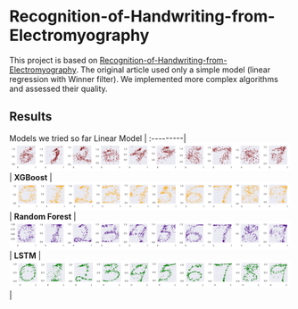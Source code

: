 # Recognition-of-Handwriting-from-Electromyography
This project is based on [Recognition-of-Handwriting-from-Electromyography](https://journals.plos.org/plosone/article?id=10.1371/journal.pone.0006791). The original article used only a simple model (linear regression with Winner filter). We implemented more complex algorithms and assessed their quality.

## Results
Models we tried so far
 Linear Model |
 :---------|
![](examples/lin_reg_vis.png)|
 **XGBoost** |
![](examples/xgboost_vis.png)|
 **Random Forest** |
![](examples/rf_vis.png)|
 **LSTM** |
![](examples/lstm_vis.png)|